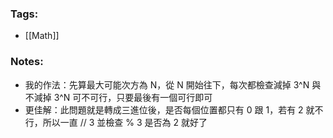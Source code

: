 ### Tags:
- [[Math]]
### Notes:
- 我的作法：先算最大可能次方為 N，從 N 開始往下，每次都檢查減掉 3^N 與不減掉 3^N 可不可行，只要最後有一個可行即可
- 更佳解：此問題就是轉成三進位後，是否每個位置都只有 0 跟 1，若有 2 就不行，所以一直 // 3 並檢查 % 3 是否為 2 就好了